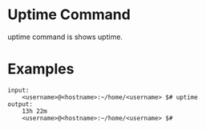 # Uptime Command

uptime command is shows uptime.

# Examples 

```
input:
    <username>@<hostname>:~/home/<username> $# uptime
output:
    13h 22m
    <username>@<hostname>:~/home/<username> $# 
```
